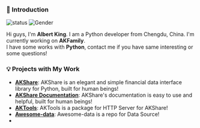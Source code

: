 ### 👋 Introduction

![status](https://img.shields.io/badge/status-up-brightgreen) ![Gender](https://img.shields.io/badge/gender-%F0%9F%A4%B5-lightgrey)

Hi guys, I'm **Albert King**. I am a Python developer from Chengdu, China. I'm currently working on **AKFamily**.  
I have some works with **Python**, contact me if you have same interesting or some questions!

### 💡 Projects with My Work

- [**AKShare**](https://github.com/akfamily/akshare): AKShare is an elegant and simple financial data interface library for Python, built for human beings!
- [**AKShare Documentation**](https://www.akshare.xyz/): AKShare's documentation is easy to use and helpful, built for human beings!
- [**AKTools**](https://aktools.readthedocs.io/): AKTools is a package for HTTP Server for AKShare!
- [**Awesome-data**](https://github.com/akfamily/awesome-data): Awesome-data is a repo for Data Source!
- 
